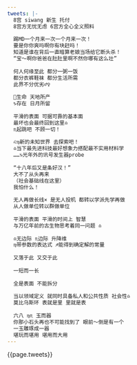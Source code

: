 ```yaml
---
tweets: |-
  8宫 siwang 新生 托付
  8宫方无忧无虑 6宫方全心全义照料
  
  踢MD一个月来一次一个月来一次！
  要是你你爽吗啊你有块赶吗！
  知道是谁在背后一直暗算老娘当场给它断头杀！
  “宝～啊你爸爸在肚肚里啊不然你哪有这么壮”
  
  何人何缘至此 都分一粥一饭
  都分衣裤鞋袜 都分生活所需
  此界不分优劣♂♀
  
  🌙生命 天地所产
  ♑︎存在 日月所留
  
  平滑的表面 可据可靠的基本面
  最坏也会最终回到这里♎︎
  ♏︎起跳吧 不顾一切！
  
  ♌︎♍︎新的未知世界 去探索吧！
  ♎︎当下最先进科技最好想象力搭配最不实用材料学
  ……♑︎光年外的讯号发生器probe
  
  “十八年后又是条好汉！”
  大不了从头再来
  （社会基础线在这里）
  我怕什么！
  
  无人再做长线× 是无人投机 都转以学派先学再做
  从人做单位转以群做单位
  
  平滑的表面 平滑的时间上 智慧
  与万亿年前的古生物思考着同一问题 ♎︎
  
  ♎︎无边际 ♏︎边际 升降维
  ♍︎带参数的表达式 ♐︎能得到确定解的常量
  
  又落于此 又交于此
  
  一短而一长
  
  全是表面 不能拆分
  
  当以领域定义 就同时具备私人和公共性质 社会性♎︎
  莫比乌斯环 表就是里 里就是表
  
  六八 ♍︎♏︎ 玉而器
  你那小石头再也不可能找到了 眼前～倒是有一个
  一玉雕琢成一器
  堪玩而堪用 堪用而大用
---
```

{{page.tweets}}
